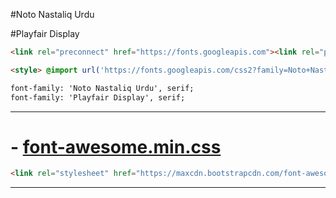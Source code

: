 #Noto Nastaliq Urdu


#Playfair Display

```html
<link rel="preconnect" href="https://fonts.googleapis.com"><link rel="preconnect" href="https://fonts.gstatic.com" crossorigin><link href="https://fonts.googleapis.com/css2?family=Noto+Nastaliq+Urdu&family=Playfair+Display&display=swap" rel="stylesheet">
```

```html
<style> @import url('https://fonts.googleapis.com/css2?family=Noto+Nastaliq+Urdu&family=Playfair+Display&display=swap'); </style>
```

```html
font-family: 'Noto Nastaliq Urdu', serif;
font-family: 'Playfair Display', serif;
```


***

# - [font-awesome.min.css](https://maxcdn.bootstrapcdn.com/font-awesome/4.5.0/css/font-awesome.min.css)
```html
<link rel="stylesheet" href="https://maxcdn.bootstrapcdn.com/font-awesome/4.5.0/css/font-awesome.min.css" />
```
***
